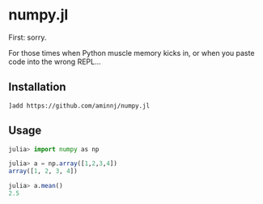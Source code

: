 # numpy.jl

First: sorry.

For those times when Python muscle memory kicks in, or
when you paste code into the wrong REPL...

## Installation

```
]add https://github.com/aminnj/numpy.jl
```

## Usage

```julia
julia> import numpy as np

julia> a = np.array([1,2,3,4])
array([1, 2, 3, 4])

julia> a.mean()
2.5
```
